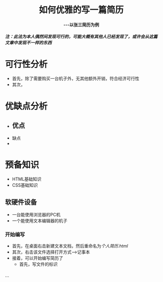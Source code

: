 # <center>如何优雅的写一篇简历</center>

#### <center>---以张三简历为例</center>

##### ***注：此法为本人偶然间发现可行的，可能大概有其他人已经发现了，或许会从这篇文章中发现不一样的东西***

# 可行性分析
- 首先，除了需要购买一台机子外，无其他额外开销，符合经济可行性
- 其次，

# 优缺点分析
- 优点
  - 
- 缺点
 - 
# 预备知识
- HTML基础知识
- CSS基础知识

## 软硬件设备
- 一台能使用浏览器的PC机
- 一个能使用文本编辑器的机子

### 开始编写

- 首先，在桌面右击新建文本文档，然后重命名为*个人简历.html*
- 其次，右击该文件选择打开方式-->记事本
- 接着，可以开始编写简历了
  - 首先，写文件的标识
  ```
<!DOCTYPE HTML5>
  <html>
    <head>
      <meat charsert="utf-8">
    </head>
    <body></body>
  </html>
```
